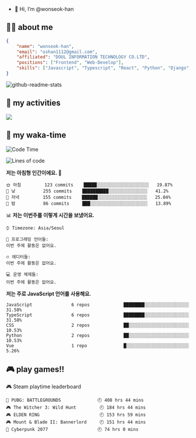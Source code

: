 - 👋 Hi, I’m @wonseok-han

## 🤷‍♂️ about me
```json
{
    "name": "wonseok-han",
    "email": "oshan1112@gmail.com",
    "affiliated": "DOUL INFORMATION TECHNOLOGY CO.LTD",
    "positions": ["Frontend", "Web-Develop"],
    "skills": ["Javascript", "Typescript", "React", "Python", "Django", "SQL", "Docker", "Git"]
}
```

![github-readme-stats](https://github-readme-stats.vercel.app/api?username=wonseok-han&show_icons=true&theme=dracula&include_all_commits=true&count_private=true&custom_title=wonseok-han%27s%20GitHub%20Stats)

<!---
wonseok-han/wonseok-han is a ✨ special ✨ repository because its `README.md` (this file) appears on your GitHub profile.
You can click the Preview link to take a look at your changes.
--->

## 🤔 my activities

<!-- ![](https://github-readme-stats.vercel.app/api?username=wonseok-han&show_icons=true&theme=dracula&include_all_commits=true&custom_title=wonseok-han%27s%20Github%20Stats) -->

![](http://github-profile-summary-cards.vercel.app/api/cards/profile-details?username=wonseok-han&theme=dracula)

## 📃 my waka-time

<!--START_SECTION:waka-->
![Code Time](http://img.shields.io/badge/Code%20Time-433%20hrs%2058%20mins-blue)

![Lines of code](https://img.shields.io/badge/%EC%A0%80%EB%8A%94%20%EC%97%AC%ED%83%9C%EA%B9%8C%EC%A7%80%20-245%20Thousand%20%EC%A4%84%EC%9D%98%20%EC%BD%94%EB%93%9C%EB%A5%BC%20%EC%9E%91%EC%84%B1%ED%96%88%EC%96%B4%EC%9A%94.-blue)

**저는 아침형 인간이에요. 🐤** 

```text
🌞 아침         123 commits    █████░░░░░░░░░░░░░░░░░░░░   19.87% 
🌆 낮　         255 commits    ██████████░░░░░░░░░░░░░░░   41.2% 
🌃 저녁         155 commits    ██████░░░░░░░░░░░░░░░░░░░   25.04% 
🌙 밤　         86 commits     ███░░░░░░░░░░░░░░░░░░░░░░   13.89%

```


📊 **저는 이번주를 이렇게 시간을 보냈어요.** 

```text
⌚︎ Timezone: Asia/Seoul

💬 프로그래밍 언어들: 
이번 주에 활동은 없어요.

🔥 에디터들: 
이번 주에 활동은 없어요.

💻 운영 체제들: 
이번 주에 활동은 없어요.

```

**저는 주로 JavaScript 언어를 사용해요.** 

```text
JavaScript               6 repos             ████████░░░░░░░░░░░░░░░░░   31.58% 
TypeScript               6 repos             ████████░░░░░░░░░░░░░░░░░   31.58% 
CSS                      2 repos             ██░░░░░░░░░░░░░░░░░░░░░░░   10.53% 
Python                   2 repos             ██░░░░░░░░░░░░░░░░░░░░░░░   10.53% 
Vue                      1 repo              █░░░░░░░░░░░░░░░░░░░░░░░░   5.26%

```



<!--END_SECTION:waka-->

## 🎮 play games!!

<!-- steam-box start -->
🎮 Steam playtime leaderboard
```text
🍳 PUBG: BATTLEGROUNDS              🕘 408 hrs 44 mins
🎮 The Witcher 3: Wild Hunt         🕘 184 hrs 44 mins
🎮 ELDEN RING                       🕘 153 hrs 59 mins
🎮 Mount & Blade II: Bannerlord     🕘 151 hrs 44 mins
🦾 Cyberpunk 2077                   🕘 74 hrs 0 mins
```
<!-- Powered by https://github.com/YouEclipse/steam-box . -->
<!-- steam-box end -->
